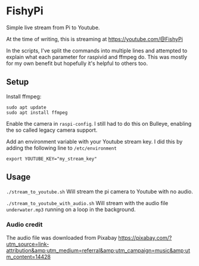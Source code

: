 # FishyPi
Simple live stream from Pi to Youtube.

At the time of writing, this is streaming at https://youtube.com/@FishyPi

In the scripts, I've split the commands into multiple lines and attempted to explain what each parameter for raspivid and ffmpeg do.  This was mostly for my own benefit but hopefully it's helpful to others too.

## Setup

Install ffmpeg:
```
sudo apt update
sudo apt install ffmpeg
```

Enable the camera in `raspi-config`.  I still had to do this on Bulleye, enabling the so called legacy camera support.

Add an environment variable with your Youtube stream key.  I did this by adding the following line to `/etc/environment`

`export YOUTUBE_KEY="my_stream_key"`

## Usage

`./stream_to_youtube.sh`
Will stream the pi camera to Youtube with no audio.

`./stream_to_youtube_with_audio.sh`
Will stream with the audio file `underwater.mp3` running on a loop in the background.

### Audio credit

The audio file was downloaded from Pixabay https://pixabay.com/?utm_source=link-attribution&amp;utm_medium=referral&amp;utm_campaign=music&amp;utm_content=14428
